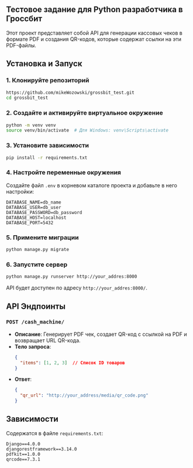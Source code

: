 ## Тестовое задание для Python разработчика в Гроссбит

Этот проект представляет собой API для генерации кассовых чеков в формате PDF и создания QR-кодов, которые содержат ссылки на эти PDF-файлы.

## Установка и Запуск

### 1. Клонируйте репозиторий

```bash
https://github.com/mikeWozowski/grossbit_test.git
cd grossbit_test
```

### 2. Создайте и активируйте виртуальное окружение

```bash
python -m venv venv
source venv/bin/activate  # Для Windows: venv\Scripts\activate
```

### 3. Установите зависимости

```bash
pip install -r requirements.txt
```

### 4. Настройте переменные окружения

Создайте файл `.env` в корневом каталоге проекта и добавьте в него настройки:

```env
DATABASE_NAME=db_name
DATABASE_USER=db_user
DATABASE_PASSWORD=db_password
DATABASE_HOST=localhost
DATABASE_PORT=5432
```

### 5. Примените миграции

```bash
python manage.py migrate
```

### 6. Запустите сервер

```bash
python manage.py runserver http://your_addres:8000
```

API будет доступен по адресу `http://your_addres:8000/`.

## API Эндпоинты

### `POST /cash_machine/`

- **Описание**: Генерирует PDF чек, создает QR-код с ссылкой на PDF и возвращает URL QR-кода.
- **Тело запроса**:
  ```json
  {
    "items": [1, 2, 3]  // Список ID товаров
  }
  ```
- **Ответ**:
  ```json
  {
    "qr_url": "http://your_address/media/qr_code.png"
  }
  ```

## Зависимости

Содержатся в файле `requirements.txt`:

```
Django==4.0.0
djangorestframework==3.14.0
pdfkit==1.0.0
qrcode==7.3.1
```
